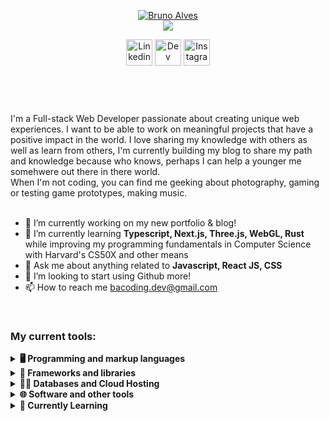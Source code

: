 <!--
**brunoalves-dev/brunoalves-dev** is a ✨ _special_ ✨ repository because its `README.md` (this file) appears on your GitHub profile.

Here are some ideas to get you started:

- 🔭 I’m currently working on ...
- 🌱 I’m currently learning ...
- 👯 I’m looking to collaborate on ...
- 🤔 I’m looking for help with ...
- 💬 Ask me about ...
- 📫 How to reach me: ...
- 😄 Pronouns: ...
- ⚡ Fun fact: ...
-->
<header>
  <!-- Headline section -->
  <p align="center">
    <a href="https://github.com/brunoalves-dev">
      <img src="https://github.com/brunoalves-dev/brunoalves-dev/assets/37402751/e959af8d-7202-4f26-b819-3245f61eaad8" alt="Bruno Alves" />
    </a>
    <br/>
    <a href="https://github.com/brunoalves-dev">
      <img src="https://readme-typing-svg.demolab.com?font=JetBrains+Mono&weight=300&duration=2000&pause=2000&color=FF9900&center=true&random=true&width=435&lines=I'm+a+full-stack+web+developer;I'm+always+learning+new+things;I'm+experienced+with+UI+%2F+UX+design;I've+been+coding+for+7%2B+years" />
    </a>
  </p>
  <!-- Social icons section -->
  <p align="center">
    <a href="https://www.linkedin.com/in/bacoding/" target="_blank"><img width="42px" alt="Linkedin" title="Linkedin" src="https://github.com/brunoalves-dev/brunoalves-dev/assets/37402751/94461a1c-d7a2-4448-b2ae-3c82cfd31226"/></a>
    <a href="https://dev.to/bcreative" target="_blank"><img width="42px" alt="Dev" title="Dev" src="https://github.com/brunoalves-dev/brunoalves-dev/assets/37402751/7c32bde5-d5ae-4ef9-9a4a-210f56136b0d"/></a>
    <a href="https://www.instagram.com/insight.the.moment/" target="_blank"><img width="42px" alt="Instagram" title="Instagram" src="https://github.com/brunoalves-dev/brunoalves-dev/assets/37402751/87604133-f606-4745-83e6-cf9859d6f33e"/></a>
  </p>
</header>
<br/>
<main>
  <div>
    I'm a Full-stack Web Developer passionate about creating unique web experiences. I want to be able to work on meaningful projects that have a positive impact in the world.
    I love sharing my knowledge with others as well as learn from others, I'm currently building my blog to share my path and knowledge because who knows, perhaps I can help a younger me somehwere out there in there world.<br/>
    When I'm not coding, you can find me geeking about photography, gaming or testing game prototypes, making music.
  </div>
  <br/>
  <div>
    <ul>
      <li>🔭 I’m currently working on my new portfolio & blog!</li>
      <li>🌱 I’m currently learning <b>Typescript, Next.js, Three.js, WebGL, Rust</b> while improving my programming fundamentals in Computer Science with Harvard's CS50X and other means</li>
      <li>💬 Ask me about anything related to <b>Javascript, React JS, CSS</b></li>
      <li>🤔 I’m looking to start using Github more!</li>
      <li>📫 How to reach me <a href="mailto:bacoding.dev@gmail.com">bacoding.dev@gmail.com</a></li>
    </ul>
  </div>
  <br/>
  <h3>My current tools:</h3>
  <details>
    <summary><b>🖥️ Programming and markup languages</b></summary>
    <br/>
    <img src="https://skillicons.dev/icons?i=js,nodejs,html,css,md" />
  </details>
  <details>
    <summary><b>📔 Frameworks and libraries</b></summary>
    <br/>
    <img src="https://skillicons.dev/icons?i=react,express,tailwind,jquery" />
  </details>
  <details>
    <summary><b>😶‍🌫️ Databases and Cloud Hosting</b></summary>
    <br/>
    <img src="https://skillicons.dev/icons?i=graphql,sequelize,firebase" />
  </details>
  <details>
    <summary><b>🌐 Software and other tools</b></summary>
    <br/>
    <img src="https://skillicons.dev/icons?i=vscode,neovim,docker,webpack,vite,cypress,jest,git,githubactions,npm,pnpm,ps,ai,figma,ableton,blender,discord,bots,apple" />
  </details>

  <details>
    <summary><b>🧐 Currently Learning</b></summary>
    <br/>
    <img src="https://skillicons.dev/icons?i=nextjs,ts,electron,threejs,rust,python,lua" />
  </details>
</main>
